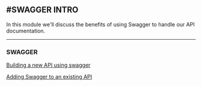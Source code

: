 #SWAGGER INTRO
---
In this module we'll discuss the benefits of using Swagger to handle our API documentation.

<hr />

### SWAGGER


[Building a new API using swagger](https://scotch.io/tutorials/speed-up-your-restful-api-development-in-node-js-with-swagger)

[Adding Swagger to an existing API](https://scotch.io/tutorials/document-your-already-existing-apis-with-swagger)

